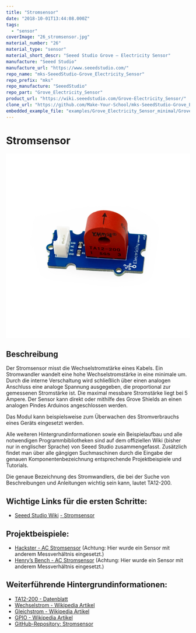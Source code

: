 ```yaml
---
title: "Stromsensor"
date: "2018-10-01T13:44:08.000Z"
tags: 
  - "sensor"
coverImage: "26_stromsensor.jpg"
material_number: "26"
material_type: "sensor"
material_short_descr: "Seeed Studio Grove – Electricity Sensor"
manufacture: "Seeed Studio"
manufacture_url: "https://www.seeedstudio.com/"
repo_name: "mks-SeeedStudio-Grove_Electricity_Sensor"
repo_prefix: "mks"
repo_manufacture: "SeeedStudio"
repo_part: "Grove_Electricity_Sensor"
product_url: "https://wiki.seeedstudio.com/Grove-Electricity_Sensor/"
clone_url: "https://github.com/Make-Your-School/mks-SeeedStudio-Grove_Electricity_Sensor.git"
embedded_example_file: "examples/Grove_Electricity_Sensor_minimal/Grove_Electricity_Sensor_minimal.ino"
---
```



# Stromsensor

![Stromsensor](./26_stromsensor.jpg)

## Beschreibung
Der Stromsensor misst die Wechselstromstärke eines Kabels. Ein Stromwandler wandelt eine hohe Wechselstromstärke in eine minimale um. Durch die interne Verschaltung wird schließlich über einen analogen Anschluss eine analoge Spannung ausgegeben, die proportional zur gemessenen Stromstärke ist. Die maximal messbare Stromstärke liegt bei 5 Ampere. Der Sensor kann direkt oder mithilfe des Grove Shields an einen analogen Pindes Arduinos angeschlossen werden.

Das Modul kann beispielsweise zum Überwachen des Stromverbrauchs eines Geräts eingesetzt werden.

Alle weiteren Hintergrundinformationen sowie ein Beispielaufbau und alle notwendigen Programmbibliotheken sind auf dem offiziellen Wiki (bisher nur in englischer Sprache) von Seeed Studio zusammengefasst. Zusätzlich findet man über alle gängigen Suchmaschinen durch die Eingabe der genauen Komponentenbezeichnung entsprechende Projektbeispiele und Tutorials.

Die genaue Bezeichnung des Stromwandlers, die bei der Suche von Beschreibungen und Anleitungen wichtig sein kann, lautet TA12-200.

<!-- infolist -->

<!-- infolists -->
## Wichtige Links für die ersten Schritte:

- [Seeed Studio Wiki](http://wiki.seeedstudio.com/Grove-Electricity_Sensor/) [- Stromsensor](http://wiki.seeedstudio.com/Grove-Electricity_Sensor/)

## Projektbeispiele:

- [Hackster - AC Stromsensor](https://www.hackster.io/ingo-lohs/ac-current-sensor-182aff)  (Achtung: Hier wurde ein Sensor mit anderem Messverhältnis eingesetzt.)
- [Henry’s Bench - AC Stromsensor](http://henrysbench.capnfatz.com/henrys-bench/arduino-current-measurements/ta12-100-arduino-ac-current-sensor-tutorial/) (Achtung: Hier wurde ein Sensor mit anderem Messverhältnis eingesetzt.)

## Weiterführende Hintergrundinformationen:

- [TA12-200 - Datenblatt](http://www.electronicoscaldas.com/datasheet/TA12-TA12L-Series_YHDC.pdf)
- [Wechselstrom - Wikipedia Artikel](https://de.wikipedia.org/wiki/Wechselstrom)
- [Gleichstrom - Wikipedia Artikel](https://de.wikipedia.org/wiki/Gleichstrom)
- [GPIO - Wikipedia Artikel](https://de.wikipedia.org/wiki/Allzweckeingabe/-ausgabe)
- [GitHub-Repository: Stromsensor](https://github.com/MakeYourSchool/26-Stromsensor)



